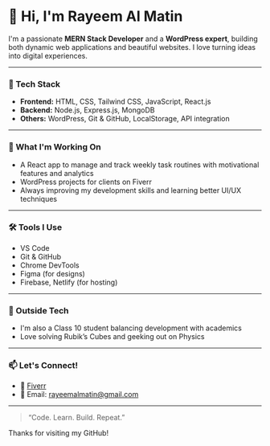 # 👋 Hi, I'm Rayeem Al Matin

I'm a passionate **MERN Stack Developer** and a **WordPress expert**, building both dynamic web applications and beautiful websites. I love turning ideas into digital experiences.

---

### 🚀 Tech Stack
- **Frontend:** HTML, CSS, Tailwind CSS, JavaScript, React.js
- **Backend:** Node.js, Express.js, MongoDB
- **Others:** WordPress, Git & GitHub, LocalStorage, API integration

---

### 🧠 What I'm Working On
- A React app to manage and track weekly task routines with motivational features and analytics
- WordPress projects for clients on Fiverr
- Always improving my development skills and learning better UI/UX techniques

---

### 🛠️ Tools I Use
- VS Code
- Git & GitHub
- Chrome DevTools
- Figma (for designs)
- Firebase, Netlify (for hosting)

---

### 🌱 Outside Tech
- I'm also a Class 10 student balancing development with academics
- Love solving Rubik’s Cubes and geeking out on Physics

---

### 📫 Let's Connect!
- 💼 [Fiverr]([https://www.fiverr.com/](https://www.fiverr.com/s/8zl9WAr)) 
- 📧 Email: rayeemalmatin@gmail.com

---

> “Code. Learn. Build. Repeat.”

Thanks for visiting my GitHub!


<!---
rayeem-developer/rayeem-developer is a ✨ special ✨ repository because its `README.md` (this file) appears on your GitHub profile.
You can click the Preview link to take a look at your changes.
--->
